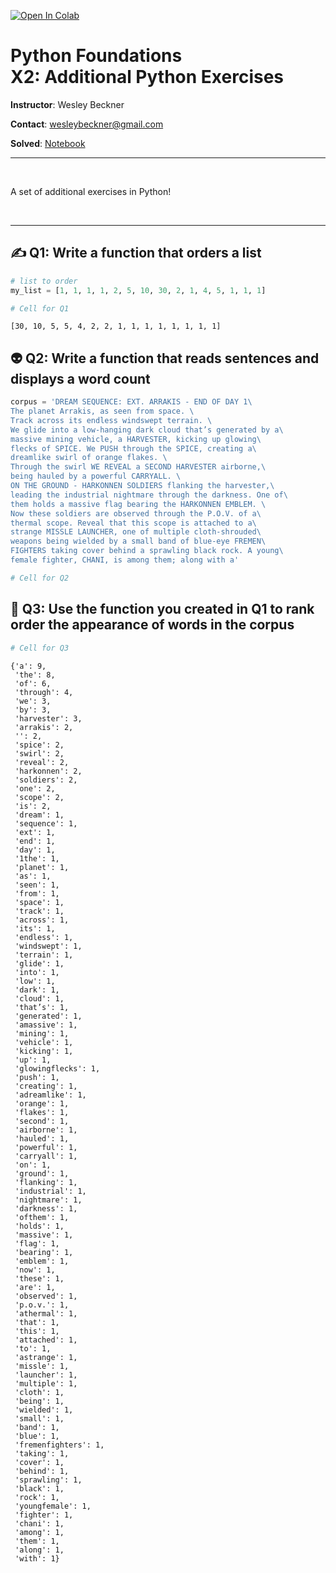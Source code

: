 <a href="https://colab.research.google.com/github/wesleybeckner/general_applications_of_neural_networks/blob/main/notebooks/extras/X2_Additional_Exercises.ipynb" target="_parent"><img src="https://colab.research.google.com/assets/colab-badge.svg" alt="Open In Colab"/></a>

# Python Foundations <br> X2: Additional Python Exercises

**Instructor**: Wesley Beckner

**Contact**: wesleybeckner@gmail.com

**Solved**: [Notebook](https://wesleybeckner.github.io/python_foundations/solutions/SOLN_X2_Additional_Exercises/)

---

<br>


A set of additional exercises in Python!

<br>

---



## ✍️ Q1: Write a function that orders a list


```python
# list to order
my_list = [1, 1, 1, 1, 2, 5, 10, 30, 2, 1, 4, 5, 1, 1, 1]
```


```python
# Cell for Q1
```




    [30, 10, 5, 5, 4, 2, 2, 1, 1, 1, 1, 1, 1, 1, 1]



## 👽 Q2: Write a function that reads sentences and displays a word count


```python
corpus = 'DREAM SEQUENCE: EXT. ARRAKIS - END OF DAY 1\
The planet Arrakis, as seen from space. \
Track across its endless windswept terrain. \
We glide into a low-hanging dark cloud that’s generated by a\
massive mining vehicle, a HARVESTER, kicking up glowing\
flecks of SPICE. We PUSH through the SPICE, creating a\
dreamlike swirl of orange flakes. \
Through the swirl WE REVEAL a SECOND HARVESTER airborne,\
being hauled by a powerful CARRYALL. \
ON THE GROUND - HARKONNEN SOLDIERS flanking the harvester,\
leading the industrial nightmare through the darkness. One of\
them holds a massive flag bearing the HARKONNEN EMBLEM. \
Now these soldiers are observed through the P.O.V. of a\
thermal scope. Reveal that this scope is attached to a\
strange MISSLE LAUNCHER, one of multiple cloth-shrouded\
weapons being wielded by a small band of blue-eye FREMEN\
FIGHTERS taking cover behind a sprawling black rock. A young\
female fighter, CHANI, is among them; along with a'
```


```python
# Cell for Q2
```

## 🔀 Q3: Use the function you created in Q1 to rank order the appearance of words in the corpus


```python
# Cell for Q3
```




    {'a': 9,
     'the': 8,
     'of': 6,
     'through': 4,
     'we': 3,
     'by': 3,
     'harvester': 3,
     'arrakis': 2,
     '': 2,
     'spice': 2,
     'swirl': 2,
     'reveal': 2,
     'harkonnen': 2,
     'soldiers': 2,
     'one': 2,
     'scope': 2,
     'is': 2,
     'dream': 1,
     'sequence': 1,
     'ext': 1,
     'end': 1,
     'day': 1,
     '1the': 1,
     'planet': 1,
     'as': 1,
     'seen': 1,
     'from': 1,
     'space': 1,
     'track': 1,
     'across': 1,
     'its': 1,
     'endless': 1,
     'windswept': 1,
     'terrain': 1,
     'glide': 1,
     'into': 1,
     'low': 1,
     'dark': 1,
     'cloud': 1,
     'that’s': 1,
     'generated': 1,
     'amassive': 1,
     'mining': 1,
     'vehicle': 1,
     'kicking': 1,
     'up': 1,
     'glowingflecks': 1,
     'push': 1,
     'creating': 1,
     'adreamlike': 1,
     'orange': 1,
     'flakes': 1,
     'second': 1,
     'airborne': 1,
     'hauled': 1,
     'powerful': 1,
     'carryall': 1,
     'on': 1,
     'ground': 1,
     'flanking': 1,
     'industrial': 1,
     'nightmare': 1,
     'darkness': 1,
     'ofthem': 1,
     'holds': 1,
     'massive': 1,
     'flag': 1,
     'bearing': 1,
     'emblem': 1,
     'now': 1,
     'these': 1,
     'are': 1,
     'observed': 1,
     'p.o.v.': 1,
     'athermal': 1,
     'that': 1,
     'this': 1,
     'attached': 1,
     'to': 1,
     'astrange': 1,
     'missle': 1,
     'launcher': 1,
     'multiple': 1,
     'cloth': 1,
     'being': 1,
     'wielded': 1,
     'small': 1,
     'band': 1,
     'blue': 1,
     'fremenfighters': 1,
     'taking': 1,
     'cover': 1,
     'behind': 1,
     'sprawling': 1,
     'black': 1,
     'rock': 1,
     'youngfemale': 1,
     'fighter': 1,
     'chani': 1,
     'among': 1,
     'them': 1,
     'along': 1,
     'with': 1}


